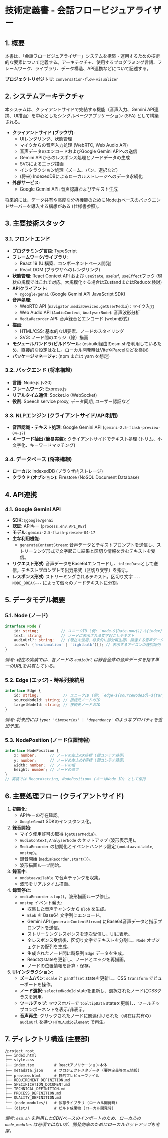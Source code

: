 # 技術定義書 - 会話フロービジュアライザー

## 1. 概要
本書は、「会話フロービジュアライザー」システムを構築・運用するための技術的な要素について定義する。アーキテクチャ、使用するプログラミング言語、フレームワーク、ライブラリ、データ構造、API連携などについて記述する。

**プロジェクトリポジトリ**: `conversation-flow-visualizer`

## 2. システムアーキテクチャ

本システムは、クライアントサイドで完結する機能（音声入力、Gemini API連携、UI描画）を中心としたシングルページアプリケーション (SPA) として構築される。

*   **クライアントサイド (ブラウザ)**:
    *   UIレンダリング、状態管理
    *   マイクからの音声入力処理 (WebRTC, Web Audio API)
    *   音声データのエンコードおよびGoogle Gemini APIへの送信
    *   Gemini APIからのレスポンス処理とノードデータの生成
    *   SVGによるエッジ描画
    *   インタラクション処理（ズーム、パン、選択など）
    *   (将来) IndexedDBによるローカルストレージへのデータ永続化
*   **外部サービス**:
    *   Google Gemini API: 音声認識およびテキスト生成

将来的には、データ共有や高度な分析機能のためにNode.jsベースのバックエンドサーバーを導入する構想がある (仕様書参照)。

## 3. 主要技術スタック

### 3.1. フロントエンド
*   **プログラミング言語**: TypeScript
*   **フレームワーク/ライブラリ**:
    *   React 19 (UI構築、コンポーネントベース開発)
    *   React DOM (ブラウザへのレンダリング)
*   **状態管理**: React Context API および `useState`, `useRef`, `useEffect`フック (現状の規模ではこれで対応。大規模化する場合はZustandまたはReduxを検討)
*   **APIクライアント**:
    *   `@google/genai` (Google Gemini API JavaScript SDK)
*   **音声処理**:
    *   WebRTC API (`navigator.mediaDevices.getUserMedia`) : マイク入力
    *   Web Audio API (`AudioContext`, `AnalyserNode`): 音声波形分析
    *   `MediaRecorder` API: 音声録音とエンコード (webm形式)
*   **描画**:
    *   HTML/CSS: 基本的なUI要素、ノードのスタイリング
    *   SVG: ノード間のエッジ（線）描画
*   **モジュールバンドラ/ビルドツール**: (esbuild経由のesm.shを利用しているため、直接的な設定はなし。ローカル開発時はViteやParcelなどを検討)
*   **パッケージマネージャ**: (npm または yarn を想定)

### 3.2. バックエンド (将来構想)
*   **言語**: Node.js (v20)
*   **フレームワーク**: Express.js
*   **リアルタイム通信**: Socket.io (WebSocket)
*   **役割**: Speech service proxy, データ同期, ユーザー認証など

### 3.3. NLPエンジン (クライアントサイド/API利用)
*   **音声認識・テキスト処理**: Google Gemini API (`gemini-2.5-flash-preview-04-17`)
*   **キーワード抽出 (簡易実装)**: クライアントサイドでテキスト処理 (トリム、小文字化、キーワードマッチング)

### 3.4. データベース (将来構想)
*   **ローカル**: IndexedDB (ブラウザ内ストレージ)
*   **クラウド (オプション)**: Firestore (NoSQL Document Database)

## 4. API連携

### 4.1. Google Gemini API
*   **SDK**: `@google/genai`
*   **認証**: APIキー (`process.env.API_KEY`)
*   **モデル**: `gemini-2.5-flash-preview-04-17`
*   **主な利用機能**:
    *   `generateContentStream`: 音声データとテキストプロンプトを送信し、ストリーミング形式で文字起こし結果と区切り情報を含むテキストを受信。
*   **リクエスト形式**: 音声データをBase64エンコードし、`inlineData`として送信。テキストプロンプトで出力形式（区切り文字）を指示。
*   **レスポンス形式**: ストリーミングされるテキスト。区切り文字 `---NODE_BREAK---` によって個々のノードテキストに分割。

## 5. データモデル概要

### 5.1. Node (ノード)
```typescript
interface Node {
    id: string;          // ユニークID (例: `node-${Date.now()}-${index}`)
    text: string;        // ノードに表示される文字起こしテキスト
    audioUrl?: string;   // (現在未使用、将来的に部分再生用) 関連する音声データのURL。現在は全ノードがフル録音のURLを共有
    icons?: ('exclamation' | 'lightbulb')[]; // 表示するアイコンの種別配列
}
```
*備考: 現在の実装では、各ノードの `audioUrl` は録音全体の音声データを指す単一のURLを共有している。*

### 5.2. Edge (エッジ) - 時系列接続用
```typescript
interface Edge {
    id: string;           // ユニークID (例: `edge-${sourceNodeId}-${targetNodeId}`)
    sourceNodeId: string; // 接続元ノードのID
    targetNodeId: string; // 接続先ノードのID
}
```
*備考: 将来的には `type: 'timeseries' | 'dependency'` のようなプロパティを追加予定。*

### 5.3. NodePosition (ノード位置情報)
```typescript
interface NodePosition {
    x: number;      // ノードの左上のX座標 (親コンテナ基準)
    y: number;      // ノードの左上のY座標 (親コンテナ基準)
    width: number;  // ノードの幅
    height: number; // ノードの高さ
}
// 実装では Record<string, NodePosition> (キーはNode ID) として保持
```

## 6. 主要処理フロー (クライアントサイド)

1.  **初期化**:
    *   APIキーの存在確認。
    *   `GoogleGenAI` SDKのインスタンス化。
2.  **録音開始**:
    *   マイク使用許可の取得 (`getUserMedia`)。
    *   `AudioContext`, `AnalyserNode` のセットアップ (波形表示用)。
    *   `MediaRecorder` の初期化とイベントハンドラ設定 (`ondataavailable`, `onstop`)。
    *   録音開始 (`mediaRecorder.start()`)。
    *   波形描画ループ開始。
3.  **録音中**:
    *   `ondataavailable` で音声チャンクを収集。
    *   波形をリアルタイム描画。
4.  **録音停止**:
    *   `mediaRecorder.stop()`。波形描画ループ停止。
    *   `onstop` イベント発火:
        *   収集した音声チャンクから `Blob` を生成。
        *   `Blob` を Base64 文字列にエンコード。
        *   Gemini API (`generateContentStream`) にBase64音声データと指示プロンプトを送信。
        *   ストリーミングレスポンスを逐次受信し、UIに表示。
        *   全レスポンス受信後、区切り文字でテキストを分割し、`Node` オブジェクトの配列を生成。
        *   生成されたノード間に時系列 `Edge` データを生成。
        *   Reactのstateを更新し、ノードとエッジを再描画。
        *   ノードの位置情報を計算・保存。
5.  **UIインタラクション**:
    *   **ズーム/パン**: `scale` と `panOffset` stateを更新し、CSS `transform` でビューポートを操作。
    *   **ノード選択**: `selectedNodeId` stateを更新し、選択されたノードにCSSクラスを適用。
    *   **ツールチップ**: マウスホバーで `tooltipData` stateを更新し、ツールチップコンポーネントを表示/非表示。
    *   **音声再生**: クリックされたノードに関連付けられた（現在は共有の）`audioUrl` を持つ `HTMLAudioElement` で再生。

## 7. ディレクトリ構造 (主要部)
```
/project_root
├── index.html
├── style.css
├── index.tsx         # Reactアプリケーション本体
├── metadata.json     # プロジェクトメタデータ (要件定義等の元情報)
├── preview.html      # 静的プレビューファイル
├── REQUIREMENT_DEFINITION.md
├── SPECIFICATION_DOCUMENT.md
├── TECHNICAL_DEFINITION.md
├── PROCESS_DEFINITION.md
├── QUALITY_DEFINITION.md
└── (node_modules/)   # 依存ライブラリ (ローカル開発時)
└── (dist/)           # ビルド成果物 (ローカル開発時)
```
*備考: `esm.sh` を利用したCDNベースのインポートのため、ローカルの `node_modules` は必須ではないが、開発効率のためにローカルセットアップも考慮。*